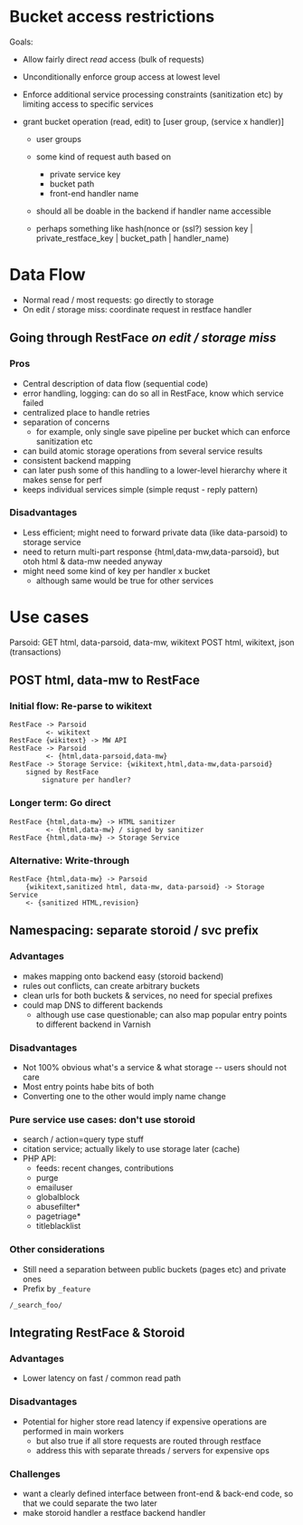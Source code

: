 Bucket access restrictions
==========================
Goals: 
- Allow fairly direct *read* access (bulk of requests)
- Unconditionally enforce group access at lowest level
- Enforce additional service processing constraints (sanitization etc) by
  limiting access to specific services

- grant bucket operation (read, edit) to [user group, (service x handler)]
    - user groups
    - some kind of request auth based on
        - private service key
        - bucket path
        - front-end handler name
        
    - should all be doable in the backend if handler name accessible
    - perhaps something like 
      hash(nonce or (ssl?) session key | private_restface_key | bucket_path | handler_name)


Data Flow
=========
- Normal read / most requests: go directly to storage
- On edit / storage miss: coordinate request in restface handler

## Going through RestFace *on edit / storage miss*
### Pros
- Central description of data flow (sequential code)
- error handling, logging: can do so all in RestFace, know which service failed
- centralized place to handle retries
- separation of concerns
    - for example, only single save pipeline per bucket which can enforce
      sanitization etc
- can build atomic storage operations from several service results
- consistent backend mapping
- can later push some of this handling to a lower-level hierarchy where it
  makes sense for perf
- keeps individual services simple (simple requst - reply pattern)

### Disadvantages
- Less efficient; might need to forward private data (like data-parsoid) to
  storage service
- need to return multi-part response {html,data-mw,data-parsoid}, but otoh
  html & data-mw needed anyway
- might need some kind of key per handler x bucket
    - although same would be true for other services

Use cases
=========

Parsoid: 
  GET html, data-parsoid, data-mw, wikitext
  POST html, wikitext, json (transactions)


## POST html, data-mw to RestFace

### Initial flow: Re-parse to wikitext
```
RestFace -> Parsoid
         <- wikitext
RestFace {wikitext} -> MW API
RestFace -> Parsoid
         <- {html,data-parsoid,data-mw}
RestFace -> Storage Service: {wikitext,html,data-mw,data-parsoid}
    signed by RestFace
        signature per handler?
```

### Longer term: Go direct
```
RestFace {html,data-mw} -> HTML sanitizer
         <- {html,data-mw} / signed by sanitizer
RestFace {html,data-mw} -> Storage Service
```

### Alternative: Write-through
```
RestFace {html,data-mw} -> Parsoid 
    {wikitext,sanitized html, data-mw, data-parsoid} -> Storage Service
    <- {sanitized HTML,revision}
```

## Namespacing: separate storoid / svc prefix
### Advantages
- makes mapping onto backend easy (storoid backend)
- rules out conflicts, can create arbitrary buckets
- clean urls for both buckets & services, no need for special prefixes
- could map DNS to different backends
    - although use case questionable; can also map popular entry points to
      different backend in Varnish

### Disadvantages
- Not 100% obvious what's a service & what storage -- users should not care
- Most entry points habe bits of both
- Converting one to the other would imply name change

### Pure service use cases: don't use storoid
- search / action=query type stuff
- citation service; actually likely to use storage later (cache)
- PHP API:
    - feeds: recent changes, contributions
    - purge
    - emailuser
    - globalblock
    - abusefilter\*
    - pagetriage\*
    - titleblacklist

### Other considerations
- Still need a separation between public buckets (pages etc) and private ones
- Prefix by `_feature`
```
/_search_foo/
```

## Integrating RestFace & Storoid
### Advantages
- Lower latency on fast / common read path

### Disadvantages
- Potential for higher store read latency if expensive operations are
  performed in main workers
    - but also true if all store requests are routed through restface
    - address this with separate threads / servers for expensive ops

### Challenges
- want a clearly defined interface between front-end & back-end code, so that
  we could separate the two later
- make storoid handler a restface backend handler

